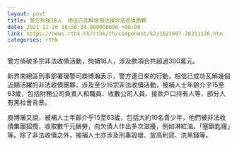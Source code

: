 ```yaml
---
layout: post
title: 警方拘捕18人　相信已瓦解幾個活躍非法收債團夥
date: 2021-11-26 18:58:34.000000000 +08:00
link: https://news.rthk.hk/rthk/ch/component/k2/1621607-20211126.htm
categories: rthk
---
```


警方偵破多宗非法收債活動，拘捕18人，涉及款項合共超過300萬元。

新界南總區刑事部署理警司庾博瀚表示，警方連日來的行動，相信已成功瓦解幾個近期活躍的非法收債團夥，涉及至少16宗非法收債活動，被補人士年齡介乎15至63歲，包括財務公司負責人和職員、收數公司人員、接款戶口持有人等，部分人有黑社會背景。

庾博瀚又說，被補人士年齡介乎15至63歲，包括大約10名青少年，他們被非法收債集團招攬，收取數千元酬勞，向欠債人作出多次滋擾，例如淋紅油、「塞鎖匙窿」等。除了非法收債之外，被補人士亦涉及刑事毀壞、放高利貸、洗黑錢等。
